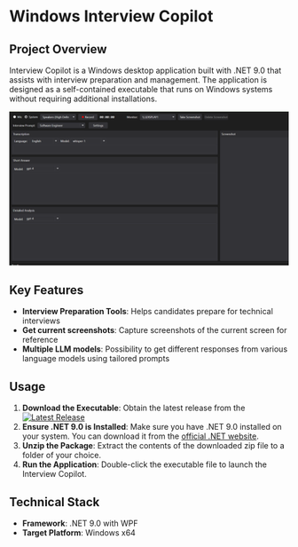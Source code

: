 # Windows Interview Copilot

## Project Overview

Interview Copilot is a Windows desktop application built with .NET 9.0 that assists with interview preparation and management. The application is designed as a self-contained executable that runs on Windows systems without requiring additional installations.

![Interview Copilot Application](Resources/View.png)

## Key Features

- **Interview Preparation Tools**: Helps candidates prepare for technical interviews
- **Get current screenshots**: Capture screenshots of the current screen for reference
- **Multiple LLM models**: Possibility to get different responses from various language models using tailored prompts

## Usage

1. **Download the Executable**: Obtain the latest release from the [![Latest Release](https://img.shields.io/github/v/release/AndMu/Interview.Copilot)](https://github.com/AndMu/Interview.Copilot/releases/latest)
2. **Ensure .NET 9.0 is Installed**: Make sure you have .NET 9.0 installed on your system. You can download it from the [official .NET website](https://dotnet.microsoft.com/download/dotnet/9.0).
3. **Unzip the Package**: Extract the contents of the downloaded zip file to a folder of your choice.
4. **Run the Application**: Double-click the executable file to launch the Interview Copilot.

## Technical Stack

- **Framework**: .NET 9.0 with WPF
- **Target Platform**: Windows x64

